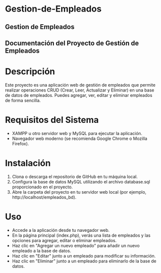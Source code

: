 # Gestion-de-Empleados
## Gestion de Empleados
## Documentación del Proyecto de Gestión de Empleados

# Descripción

Este proyecto es una aplicación web de gestión de empleados que permite realizar operaciones CRUD (Crear, Leer, Actualizar y Eliminar) en una base de datos de empleados. Puedes agregar, ver, editar y eliminar empleados de forma sencilla.

# Requisitos del Sistema

- XAMPP u otro servidor web y MySQL para ejecutar la aplicación.
- Navegador web moderno (se recomienda Google Chrome o Mozilla Firefox).

# Instalación

1. Clona o descarga el repositorio de GitHub en tu máquina local.
2. Configura la base de datos MySQL utilizando el archivo database.sql proporcionado en el proyecto.
3. Abre la carpeta del proyecto en tu servidor web local (por ejemplo, http://localhost/empleados_bd).

# Uso

- Accede a la aplicación desde tu navegador web.
- En la página principal (index.php), verás una lista de empleados y las opciones para agregar, editar o eliminar empleados.
- Haz clic en "Agregar un nuevo empleado" para añadir un nuevo empleado a la base de datos.
- Haz clic en "Editar" junto a un empleado para modificar su información.
- Haz clic en "Eliminar" junto a un empleado para eliminarlo de la base de datos.
